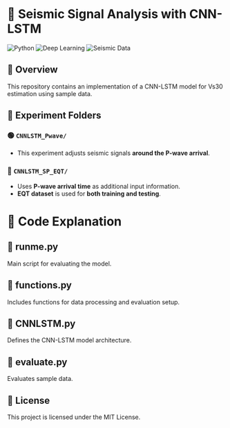 # 📡 Seismic Signal Analysis with CNN-LSTM

![Python](https://img.shields.io/badge/Python-3.8%2B-blue) ![Deep Learning](https://img.shields.io/badge/Deep%20Learning-TensorFlow-orange) ![Seismic Data](https://img.shields.io/badge/Seismic%20Data-Processing-green)

## 📌 Overview  
This repository contains an implementation of a CNN-LSTM model for Vs30 estimation using sample data.  

## 📂 Experiment Folders  

### 🟢 `CNNLSTM_Pwave/`  
- This experiment adjusts seismic signals **around the P-wave arrival**.  

### 🔵 `CNNLSTM_SP_EQT/`  
- Uses **P-wave arrival time** as additional input information.  
- **EQT dataset** is used for **both training and testing**.   
  
# 📜 Code Explanation

## 🔹 runme.py
Main script for evaluating the model.

## 🔹 functions.py
Includes functions for data processing and evaluation setup.

## 🔹 CNNLSTM.py
Defines the CNN-LSTM model architecture.

## 🔹 evaluate.py
Evaluates sample data.

## 📜 License
This project is licensed under the MIT License.
